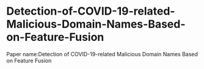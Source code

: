 # Detection-of-COVID-19-related-Malicious-Domain-Names-Based-on-Feature-Fusion
Paper name:Detection of COVID-19-related Malicious Domain Names Based on Feature Fusion
